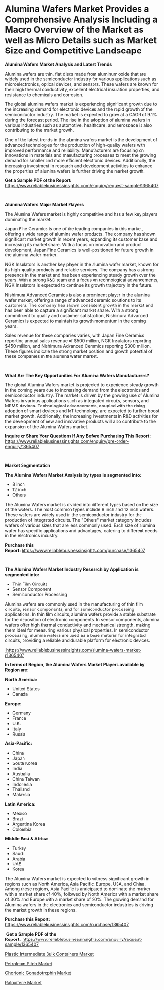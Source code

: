 <p><h1>Alumina Wafers Market Provides a Comprehensive Analysis Including a Macro Overview of the Market as well as Micro Details such as Market Size and Competitive Landscape</h1></p><p><strong>Alumina Wafers Market Analysis and Latest Trends</strong></p>
<p><p>Alumina wafers are thin, flat discs made from aluminum oxide that are widely used in the semiconductor industry for various applications such as microelectronics, optical devices, and sensors. These wafers are known for their high thermal conductivity, excellent electrical insulation properties, and resistance to chemicals and corrosion.</p><p>The global alumina wafers market is experiencing significant growth due to the increasing demand for electronic devices and the rapid growth of the semiconductor industry. The market is expected to grow at a CAGR of 9.1% during the forecast period. The rise in the adoption of alumina wafers in various industries such as automotive, healthcare, and aerospace is also contributing to the market growth.</p><p>One of the latest trends in the alumina wafers market is the development of advanced technologies for the production of high-quality wafers with improved performance and reliability. Manufacturers are focusing on innovations in materials and manufacturing processes to meet the growing demand for smaller and more efficient electronic devices. Additionally, the increasing investment in research and development activities to enhance the properties of alumina wafers is further driving the market growth.</p></p>
<p><strong>Get a Sample PDF of the Report:&nbsp;</strong> <a href="https://www.reliablebusinessinsights.com/enquiry/request-sample/1365407">https://www.reliablebusinessinsights.com/enquiry/request-sample/1365407</a></p>
<p>&nbsp;</p>
<p><strong>Alumina Wafers Major Market Players</strong></p>
<p><p>The Alumina Wafers market is highly competitive and has a few key players dominating the market. </p><p>Japan Fine Ceramics is one of the leading companies in this market, offering a wide range of alumina wafer products. The company has shown significant market growth in recent years, expanding its customer base and increasing its market share. With a focus on innovation and product development, Japan Fine Ceramics is well-positioned for future growth in the alumina wafer market.</p><p>NGK Insulators is another key player in the alumina wafer market, known for its high-quality products and reliable services. The company has a strong presence in the market and has been experiencing steady growth over the years. With a strong R&D team and a focus on technological advancements, NGK Insulators is expected to continue its growth trajectory in the future.</p><p>Nishimura Advanced Ceramics is also a prominent player in the alumina wafer market, offering a range of advanced ceramic solutions to its customers. The company has shown consistent growth in the market and has been able to capture a significant market share. With a strong commitment to quality and customer satisfaction, Nishimura Advanced Ceramics is expected to maintain its growth momentum in the coming years.</p><p>Sales revenue for these companies varies, with Japan Fine Ceramics reporting annual sales revenue of $500 million, NGK Insulators reporting $450 million, and Nishimura Advanced Ceramics reporting $300 million. These figures indicate the strong market position and growth potential of these companies in the alumina wafer market.</p></p>
<p>&nbsp;</p>
<p><strong>What Are The Key Opportunities For Alumina Wafers Manufacturers?</strong></p>
<p><p>The global Alumina Wafers market is projected to experience steady growth in the coming years due to increasing demand from the electronics and semiconductor industry. The market is driven by the growing use of Alumina Wafers in various applications such as integrated circuits, sensors, and MEMS devices. Technological advancements, coupled with the rising adoption of smart devices and IoT technology, are expected to further boost market growth. Additionally, the increasing investments in R&D activities for the development of new and innovative products will also contribute to the expansion of the Alumina Wafers market.</p></p>
<p><strong>Inquire or Share Your Questions If Any Before Purchasing This Report:</strong> <a href="https://www.reliablebusinessinsights.com/enquiry/pre-order-enquiry/1365407">https://www.reliablebusinessinsights.com/enquiry/pre-order-enquiry/1365407</a></p>
<p>&nbsp;</p>
<p><strong>Market Segmentation</strong></p>
<p><strong>The Alumina Wafers Market Analysis by types is segmented into:</strong></p>
<p><ul><li>8 inch</li><li>12 inch</li><li>Others</li></ul></p>
<p><p>The Alumina Wafers market is divided into different types based on the size of the wafers. The most common types include 8 inch and 12 inch wafers. These wafers are widely used in the semiconductor industry for the production of integrated circuits. The "Others" market category includes wafers of various sizes that are less commonly used. Each size of alumina wafer has specific applications and advantages, catering to different needs in the electronics industry.</p></p>
<p><strong>Purchase this Report:&nbsp;</strong><a href="https://www.reliablebusinessinsights.com/purchase/1365407">https://www.reliablebusinessinsights.com/purchase/1365407</a></p>
<p>&nbsp;</p>
<p><strong>The Alumina Wafers Market Industry Research by Application is segmented into:</strong></p>
<p><ul><li>Thin Film Circuits</li><li>Sensor Component</li><li>Semiconductor Processing</li></ul></p>
<p><p>Alumina wafers are commonly used in the manufacturing of thin film circuits, sensor components, and for semiconductor processing applications. In thin film circuits, alumina wafers provide a stable substrate for the deposition of electronic components. In sensor components, alumina wafers offer high thermal conductivity and mechanical strength, making them ideal for measuring various physical properties. In semiconductor processing, alumina wafers are used as a base material for integrated circuits, providing a reliable and durable platform for electronic devices.</p></p>
<p><a href="https://www.reliablebusinessinsights.com/alumina-wafers-market-r1365407">&nbsp;https://www.reliablebusinessinsights.com/alumina-wafers-market-r1365407</a></p>
<p><strong>In terms of Region, the Alumina Wafers Market Players available by Region are:</strong></p>
<p>
    <p> <strong> North America: </strong>
        <ul>
            <li>United States</li>
            <li>Canada</li>
        </ul>
        </p> 
    <p> <strong> Europe: </strong>
        <ul>
            <li>Germany</li>
            <li>France</li>
            <li>U.K.</li>
            <li>Italy</li>
            <li>Russia</li>
        </ul>
        </p> 
    <p> <strong> Asia-Pacific: </strong>
        <ul>
            <li>China</li>
            <li>Japan</li>
            <li>South Korea</li>
            <li>India</li>
            <li>Australia</li>
            <li>China Taiwan</li>
            <li>Indonesia</li>
            <li>Thailand</li>
            <li>Malaysia</li>
        </ul>
        </p> 
    <p> <strong> Latin America: </strong>
        <ul>
            <li>Mexico</li>
            <li>Brazil</li>
            <li>Argentina Korea</li>
            <li>Colombia</li>
        </ul>
        </p> 
    <p> <strong> Middle East & Africa: </strong>
        <ul>
            <li>Turkey</li>
            <li>Saudi</li>
            <li>Arabia</li>
            <li>UAE</li>
            <li>Korea</li>
        </ul>
    </p>
    </p>
<p><p>The Alumina Wafers market is expected to witness significant growth in regions such as North America, Asia Pacific, Europe, USA, and China. Among these regions, Asia Pacific is anticipated to dominate the market with a market share of 40%, followed by North America with a market share of 30% and Europe with a market share of 20%. The growing demand for Alumina wafers in the electronics and semiconductor industries is driving the market growth in these regions.</p></p>
<p><strong>Purchase this Report: </strong><a href="https://www.reliablebusinessinsights.com/purchase/1365407">https://www.reliablebusinessinsights.com/purchase/1365407</a></p>
<p>&nbsp;<strong>Get a Sample PDF of the Report:&nbsp;&nbsp;</strong><a href="https://www.reliablebusinessinsights.com/enquiry/request-sample/1365407">https://www.reliablebusinessinsights.com/enquiry/request-sample/1365407</a></p>
<p><strong></strong></p>
<p><p><a href="https://www.linkedin.com/pulse/plastic-intermediate-bulk-containers-market-global-regional-ttrce">Plastic Intermediate Bulk Containers Market</a></p><p><a href="https://www.linkedin.com/pulse/future-trends-global-petroleum-pitch-market-insights-analysis-8mqfe">Petroleum Pitch Market</a></p><p><a href="https://github.com/haleemasakdiya1/Market-Research-Report-List-1/blob/main/chorionic-gonadotrophin-market.md">Chorionic Gonadotrophin Market</a></p><p><a href="https://github.com/rionkhanvai01/Market-Research-Report-List-1/blob/main/raloxifene-market.md">Raloxifene Market</a></p></p>